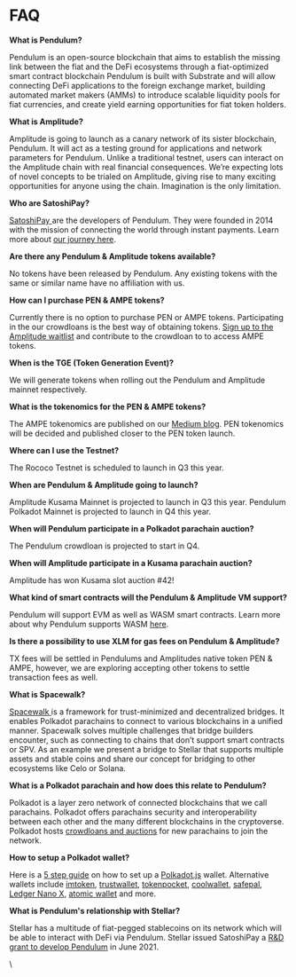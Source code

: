 # FAQ

**What is Pendulum?**

Pendulum is an open-source blockchain that aims to establish the missing link between the fiat and the DeFi ecosystems through a fiat-optimized smart contract blockchain Pendulum is built with Substrate and will allow connecting DeFi applications to the foreign exchange market, building automated market makers (AMMs) to introduce scalable liquidity pools for fiat currencies, and create yield earning opportunities for fiat token holders.

**What is Amplitude?**&#x20;

Amplitude is going to launch as a canary network of its sister blockchain, Pendulum. It will act as a testing ground for applications and network parameters for Pendulum. Unlike a traditional testnet, users can interact on the Amplitude chain with real financial consequences. We’re expecting lots of novel concepts to be trialed on Amplitude, giving rise to many exciting opportunities for anyone using the chain. Imagination is the only limitation.

**Who are SatoshiPay?**

[SatoshiPay ](https://satoshipay.io/)are the developers of Pendulum. They were founded in 2014 with the mission of connecting the world through instant payments. Learn more about [our journey here](https://medium.com/pendulum-chain/why-launch-pendulum-on-polkadot-7663d576591d).&#x20;

**Are there any Pendulum & Amplitude tokens available?**&#x20;

No tokens have been released by Pendulum. Any existing tokens with the same or similar name have no affiliation with us.

**How can I purchase PEN & AMPE tokens?**&#x20;

Currently there is no option to purchase PEN or AMPE tokens. Participating in the our crowdloans is the best way of obtaining tokens. [Sign up to the Amplitude waitlist](https://pendulumchain.org/amplitude?utm\_source=medium\&utm\_medium=social\&utm\_campaign=waitlist\_announce\&utm\_term=08-06-2022) and contribute to the crowdloan to to access AMPE tokens.

**When is the TGE (Token Generation Event)?**&#x20;

We will generate tokens when rolling out the Pendulum and Amplitude mainnet respectively.

**What is the tokenomics for the PEN & AMPE tokens?**&#x20;

The AMPE tokenomics are published on our [Medium blog](https://pendulum-chain.medium.com/amplitude-ampe-tokenomics-2063d3bafde0). PEN tokenomics will be decided and published closer to the PEN token launch.&#x20;

**Where can I use the Testnet?**&#x20;

The Rococo Testnet is scheduled to launch in Q3 this year.

**When are Pendulum & Amplitude going to launch?**&#x20;

Amplitude Kusama Mainnet is projected to launch in Q3 this year. Pendulum Polkadot Mainnet is projected to launch in Q4 this year.

**When will Pendulum participate in a Polkadot parachain auction?**&#x20;

The Pendulum crowdloan is projected to start in Q4.

**When will Amplitude participate in a Kusama parachain auction?**&#x20;

Amplitude has won Kusama slot auction #42!

**What kind of smart contracts will the Pendulum & Amplitude VM support?**&#x20;

Pendulum will support EVM as well as WASM smart contracts. Learn more about why Pendulum supports WASM [here](https://medium.com/pendulum-chain/the-bright-future-of-webassembly-smart-contracts-fd7e74301aea).&#x20;

**Is there a possibility to use XLM for gas fees on Pendulum & Amplitude?**

TX fees will be settled in Pendulums and Amplitudes native token PEN & AMPE, however, we are exploring accepting other tokens to settle transaction fees as well.

**What is Spacewalk?**&#x20;

[Spacewalk ](https://medium.com/pendulum-chain/introducing-spacewalk-the-trust-minimized-bridge-between-stellar-and-pendulum-68ddbe7349a0)is a framework for trust-minimized and decentralized bridges. It enables Polkadot parachains to connect to various blockchains in a unified manner. Spacewalk solves multiple challenges that bridge builders encounter, such as connecting to chains that don’t support smart contracts or SPV. As an example we present a bridge to Stellar that supports multiple assets and stable coins and share our concept for bridging to other ecosystems like Celo or Solana.

**What is a Polkadot parachain and how does this relate to Pendulum?**&#x20;

Polkadot is a layer zero network of connected blockchains that we call parachains. Polkadot offers parachains security and interoperability between each other and the many different blockchains in the cryptoverse. Polkadot hosts [crowdloans and auctions](https://medium.com/pendulum-chain/parachain-auctions-and-crowdloans-on-polkadot-kusama-a-quick-overview-2e4892a0ec90) for new parachains to join the network.&#x20;

**How to setup a Polkadot wallet?**&#x20;

Here is a [5 step guide](https://medium.com/pendulum-chain/how-to-setup-a-polkadot-wallet-a-5-step-guide-7f87536837d5) on how to set up a [Polkadot.js](https://polkadot.js.org/) wallet. Alternative wallets include [imtoken](https://token.im/), [trustwallet](https://trustwallet.com/), [tokenpocket](https://www.tokenpocket.pro/en), [coolwallet](https://www.coolwallet.io/coolwallet\_pro/), [safepal](https://safepal.io/), [Ledger Nano X](https://www.ledger.com/), [atomic wallet](https://atomicwallet.io/) and more.

**What is Pendulum's relationship with Stellar?**&#x20;

Stellar has a multitude of fiat-pegged stablecoins on its network which will be able to interact with DeFi via Pendulum. Stellar issued SatoshiPay a [R\&D grant to develop Pendulum](https://medium.com/pendulum-chain/pendulum-receives-a-research-and-development-grant-from-stellar-development-foundation-9756a50a1d5a) in June 2021.&#x20;

\


